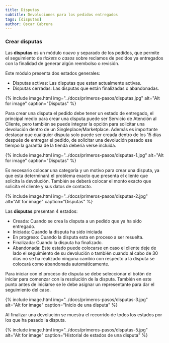 ```yaml
---
title: Disputas
subtitle: Devoluciones para los pedidos entregados
tags: [disputas]
author: Oscar Cabrera
---
```


### Crear disputas

Las **disputas** es un módulo *nuevo* y separado de los pedidos, que permite el seguimiento de *tickets* o *casos* sobre reclamos de pedidos ya entregados con la finalidad de generar algún reembolso o revisión. 

Este módulo presenta dos estados generales:
* Disputas activas: Las disputas que estan actualmente activas.
* Disputas cerradas: Las disputas que están finalizadas o abandonadas.

{% include image.html img="../docs/primeros-pasos/disputas.jpg" alt="Alt for image" caption="Disputas" %}

Para crear una disputa el pedido debe tener un estado de entregado, el principal medio para crear una disputa puede ser Servicio de Atención al Cliente, pero también se puede integrar la opción para solicitar una devolución dentro de un Singleplace/Marketplace. Además es importante destacar que cualquier disputa solo puede ser creada dentro de los 15 días después de entregar el pedido, de solicitar una devolución pasado ese tiempo la garantía de la tienda debería verse incluida.

{% include image.html img="../docs/primeros-pasos/disputas-1.jpg" alt="Alt for image" caption="Disputas" %}

Es necesario colocar una categoría y un motivo para crear una disputa, ya que esta determinará el problema exacto que presenta el cliente que solicita la devolución. También se deberá colocar el monto exacto que solicita el cliente y sus datos de contacto.

{% include image.html img="../docs/primeros-pasos/disputas-2.jpg" alt="Alt for image" caption="Disputas" %}

Las **disputas** presentan 4 estados:

* Creada: Cuando se crea la disputa a un pedido que ya ha sido entregado.
* Iniciada: Cuando la disputa ha sido iniciada
* En progreso: Cuando la disputa esta en proceso a ser resuelta.
* Finalizada: Cuando la disputa ha finalizado.
* Abandonada: Este estado puede colocarse en caso el cliente deje de lado el seguimiento de su devolución o también cuando al cabo de 30 días no se ha realizado ninguna cambio con respecto a la disputa se colocará como abandonada automáticamente.

Para iniciar con el proceso de disputa se debe seleccionar el botón de iniciar para comenzar con la resolución de la disputa. También en este punto antes de iniciarse se le debe asignar un representante para dar el seguimiento del caso.

{% include image.html img="../docs/primeros-pasos/disputas-3.jpg" alt="Alt for image" caption="Inicio de una disputa" %}

Al finalizar una devolución se muestra el recorrido de todos los estados por los que ha pasado la disputa.

{% include image.html img="../docs/primeros-pasos/disputas-5.jpg" alt="Alt for image" caption="Historial de estados de una disputa" %}